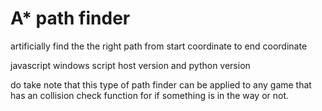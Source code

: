 A* path finder
=======================

artificially find the the right path from start coordinate to end coordinate

javascript windows script host version and python version

do take note that this type of path finder can be applied to any game that has an collision check function for if something is in the way or not.
